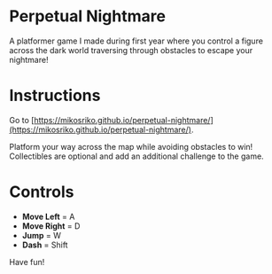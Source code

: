 # Perpetual Nightmare
A platformer game I made during first year where you control a figure across the dark world traversing through obstacles to escape your nightmare!

# Instructions
Go to [https://mikosriko.github.io/perpetual-nightmare/](https://mikosriko.github.io/perpetual-nightmare/).  

Platform your way across the map while avoiding obstacles to win! Collectibles are optional and add an additional challenge to the game.

# Controls
- **Move Left**   = A
- **Move Right**  = D
- **Jump**        = W
- **Dash**        = Shift

Have fun!
